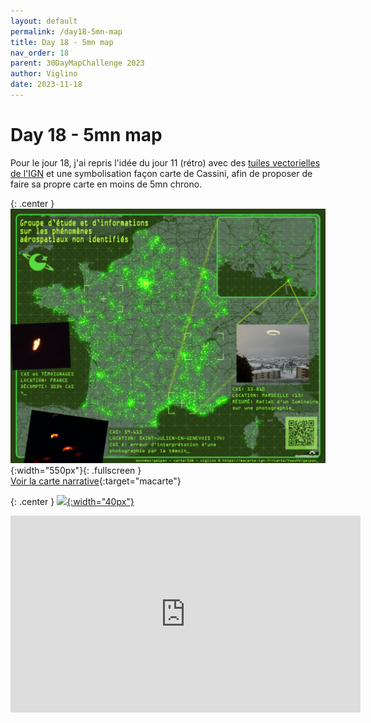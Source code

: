 ```yaml
---
layout: default
permalink: /day18-5mn-map
title: Day 18 - 5mn map
nav_order: 18
parent: 30DayMapChallenge 2023
author: Viglino
date: 2023-11-18
---
```

# Day 18 - 5mn map

Pour le jour 18, j'ai repris l'idée du jour 11 (rétro) avec des [tuiles vectorielles de l'IGN](https://geoservices.ign.fr/actualites/2022-03-30-tuiles-vectorielles) et une symbolisation façon carte de Cassini, afin de proposer de faire sa propre carte en moins de 5mn chrono.

{: .center }
![](./day18-geipan.jpg){:width="550px"}{: .fullscreen }    
[Voir la carte narrative](https://macarte.ign.fr/carte/FxwkSm/Ma-Cassini){:target="macarte"}

{: .center }
[![](https://upload.wikimedia.org/wikipedia/commons/5/5a/X_icon_2.svg){:width="40px"}](https://twitter.com/jmviglino/status/1726226115457647008)

<iframe width="560" height="315" src="https://www.youtube.com/embed/tC8Zar5dyiY?si=EiOL82yURl_0_MFM" title="YouTube video player" frameborder="0" allow="accelerometer; autoplay; clipboard-write; encrypted-media; gyroscope; picture-in-picture; web-share" allowfullscreen></iframe>